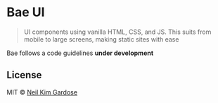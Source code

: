 # Bae UI
> UI components using vanilla HTML, CSS, and JS. This suits from mobile to large screens, making static sites with ease

Bae follows a code guidelines **under development** 

## License

MIT © [Neil Kim Gardose](https://github.com/nkpgardose)

